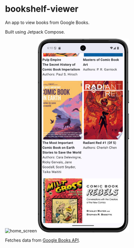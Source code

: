 # bookshelf-viewer

An app to view books from Google Books. 

Built using Jetpack Compose.

<div>
  <img alt="home_screen" src="./misc/home_screen.png" width="300">
  <img alt="after scrolling a little" src="./misc/after_scrolling.png" width="300">
</div>

Fetches data from [Google Books API](https://developers.google.com/books).
